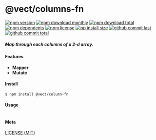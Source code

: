 # @vect/columns-fn

[![npm version][badge-npm-version]][url-npm]
[![npm download monthly][badge-npm-download-monthly]][url-npm]
[![npm download total][badge-npm-download-total]][url-npm]
[![npm dependents][badge-npm-dependents]][url-github]
[![npm license][badge-npm-license]][url-npm]
[![pp install size][badge-pp-install-size]][url-pp]
[![github commit last][badge-github-last-commit]][url-github]
[![github commit total][badge-github-commit-count]][url-github]

[//]: <> (Shields)
[badge-npm-version]: https://flat.badgen.net/npm/v/@vect/columns-fn
[badge-npm-download-monthly]: https://flat.badgen.net/npm/dm/@vect/columns-fn
[badge-npm-download-total]:https://flat.badgen.net/npm/dt/@vect/columns-fn
[badge-npm-dependents]: https://flat.badgen.net/npm/dependents/@vect/columns-fn
[badge-npm-license]: https://flat.badgen.net/npm/license/@vect/columns-fn
[badge-pp-install-size]: https://flat.badgen.net/packagephobia/install/@vect/columns-fn
[badge-github-last-commit]: https://flat.badgen.net/github/last-commit/hoyeungw/vect
[badge-github-commit-count]: https://flat.badgen.net/github/commits/hoyeungw/vect

[//]: <> (Link)
[url-npm]: https://npmjs.org/package/@vect/columns-fn
[url-pp]: https://packagephobia.now.sh/result?p=@vect/columns-fn
[url-github]: https://github.com/hoyeungw/vect

##### Map through each columns of a 2-d array.

#### Features

- **Mapper**
- **Mutate**

#### Install
```console
$ npm install @vect/column-fn
```

#### Usage
```js
```

#### Meta
[LICENSE (MIT)](LICENSE)
